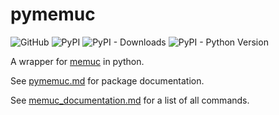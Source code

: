# pymemuc

![GitHub](https://img.shields.io/github/license/marmig0404/pymemuc) ![PyPI](https://img.shields.io/pypi/v/pymemuc) ![PyPI - Downloads](https://img.shields.io/pypi/dm/pymemuc) ![PyPI - Python Version](https://img.shields.io/pypi/pyversions/pymemuc)

A wrapper for [memuc](https://www.memuplay.com/blog/memucommand-reference-manual.html) in python.

See [pymemuc.md](docs/pymemuc.md) for package documentation.

See [memuc_documentation.md](docs/memuc_documentation.md) for a list of all commands.
